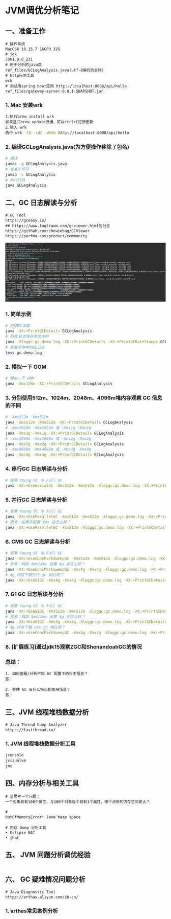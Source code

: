 # JVM调优分析笔记

## 一、准备工作
```
# 操作系统
MacOSX 10.15.7 16CPU 32G
# jdk
JDK1.8.0_231
# 用于分析的java类
ref_files/GCLogAnalysis.java(utf-8编码的文件)
# http压测工具
wrk
# 测试用spring boot应用 http://localhost:8088/api/hello
ref_files/gateway-server-0.0.1-SNAPSHOT.jar
```
### 1. Mac 安装wrk
```bash
1.执行brew install wrk
如果显式brew update很慢，可以ctrl+C打断更新
2.输入 wrk
执行 wrk -t8 -c40 -d60s http://localhost:8088/api/hello
```
### 2. 编译GCLogAnalysis.java(为方便操作移除了包名)
```bash
# 编译
javac -g GCLogAnalysis.java
# 查看字节码
javap -v GCLogAnalysis
# 执行代码
java GCLogAnalysis
```

## 二、GC 日志解读与分析
```
# GC Tool
https://gceasy.io/
## https://www.tagtraum.com/gcviewer.html的分支
https://github.com/chewiebug/GCViewer
https://perfma.com/product/community
```
![avatar](ref_images/GC-001.png)

### 1. 简单示例
```bash
# 打印GC详情
java -XX:+PrintGCDetails GCLogAnalysis
# 将GC日志保存至文件中
java -Xloggc:gc.demo.log -XX:+PrintGCDetails -XX:+PrintGCDateStamps GCLogAnalysis
# 查看文件中的GC日志
less gc.demo.log
```

### 2. 模拟一下 OOM
```bash
# 模拟一下 OOM
java -Xmx128m -XX:+PrintGCDetails GCLogAnalysis
```

### 3. 分别使用512m、1024m、2048m、4096m堆内存观察 GC 信息的不同
```bash
# -Xms512m -Xmx512m
java -Xms512m -Xmx512m -XX:+PrintGCDetails GCLogAnalysis
# -Xms1024m -Xmx1024m 或 -Xms1g -Xmx1g
java -Xms1g -Xmx1g -XX:+PrintGCDetails GCLogAnalysis
# -Xms2048m -Xmx2048m 或 -Xms2g -Xmx2g
java -Xms2g -Xmx2g -XX:+PrintGCDetails GCLogAnalysis
# -Xms4096m -Xmx4096m 或 -Xms4g -Xmx4g
java -Xms4g -Xmx4g -XX:+PrintGCDetails GCLogAnalysis
```

### 4. 串行GC 日志解读与分析
```bash
# 观察 Young GC 与 Full GC
java -XX:+UseSerialGC -Xms512m -Xmx512m -Xloggc:gc.demo.log -XX:+PrintGCDetails -XX:+PrintGCDateStamps GCLogAnalysis
```

### 5. 并行GC 日志解读与分析
```bash
# 观察 Young GC 与 Full GC
java -XX:+UseParallelGC -Xms512m -Xmx512m -Xloggc:gc.demo.log -XX:+PrintGCDetails -XX:+PrintGCDateStamps GCLogAnalysis
# 思考：如果不配置 Xms 会怎么样？
java -XX:+UseParallelGC -Xmx512m -Xloggc:gc.demo.log -XX:+PrintGCDetails -XX:+PrintGCDateStamps GCLogAnalysis
```

### 6. CMS GC 日志解读与分析
```bash
# 观察 Young GC 与 Full GC
java -XX:+UseConcMarkSweepGC -Xms512m -Xmx512m -Xloggc:gc.demo.log -XX:+PrintGCDetails -XX:+PrintGCDateStamps GCLogAnalysis
# 思考：假如 Xmx/Xms 设置 4g 会怎么样？
java -XX:+UseConcMarkSweepGC -Xms4g -Xmx4g -Xloggc:gc.demo.log -XX:+PrintGCDetails -XX:+PrintGCDateStamps GCLogAnalysis
# 4g 内存下跟并行 gc 相比呢？
java -XX:+UseG1GC -Xms4g -Xmx4g -Xloggc:gc.demo.log -XX:+PrintGCDetails -XX:+PrintGCDateStamps GCLogAnalysis
```

### 7. G1 GC 日志解读与分析
```bash
# 观察 Young GC 与 Full GC
java -XX:+UseG1GC -Xms512m -Xmx512m -Xloggc:gc.demo.log -XX:+PrintGCDetails -XX:+PrintGCDateStamps GCLogAnalysis
# 思考：假如 Xmx/Xms 设置 4g 会怎么样？
java -XX:+UseG1GC -Xms4g -Xmx4g -Xloggc:gc.demo.log -XX:+PrintGCDetails -XX:+PrintGCDateStamps GCLogAnalysis
# 4g 内存下跟 cms gc 相比呢？
java -XX:+UseConcMarkSweepGC -Xms4g -Xmx4g -Xloggc:gc.demo.log -XX:+PrintGCDetails -XX:+PrintGCDateStamps GCLogAnalysis
```

### 8. [扩展练习]通过jdk15观察ZGC和ShenandoahGC的情况

### 总结：
    1. 如何查看/分析不同 GC 配置下的日志信息？
    答：

    2. 各种 GC 有什么特点和使用场景？
    答：

## 三、JVM 线程堆栈数据分析
```
# Java Thread Dump Analyzer
https://fastthread.io/
```

### 1. JVM 线程堆栈数据分析工具
```bash
jconsole
jvisualvm
jmc
```

## 四、内存分析与相关工具
```
# 请思考一个问题：
一个对象具有100个属性，与100个对象每个具有1个属性，哪个占用的内存空间更大？

#
OutOfMemoryError: Java heap space

# 内存 Dump 分析工具
• Eclipse MAT
• jhat
```

## 五、 JVM 问题分析调优经验
```
```

## 六、 GC 疑难情况问题分析
```
# Java Diagnostic Tool
https://arthas.aliyun.com/zh-cn/
```
### 1. arthas常见案例分析
```bash
```